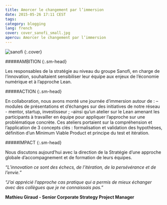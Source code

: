 ```yaml
---
title: Amorcer le changement par l’immersion
date: 2015-05-26 17:11 CEST
tags:
category: blogging
lang: french
cover: cover_sanofi_small.jpg
apercu: Amorcer le changement par l’immersion
---
```


![sanofi](cover_sanofi.jpg)
{:.cover}


#####AMBITION
{:.sm-head}

Les responsables de la stratégie au niveau du groupe Sanofi, en charge de l’innovation, souhaitaient sensibiliser leur équipe aux enjeux de l’économie numérique et à l’approche Lean.

#####ACTION
{:.sm-head}

En collaboration, nous avons monté une journée d’immersion autour de :
–modules de présentations et d’échanges sur des initiatives de notre réseau - mentor, startup, investisseur ;
–ainsi qu’un atelier sur le Lean amenant les participants à travailler en équipe pour appliquer l’approche sur une problématique concrète. Ces ateliers portaient sur la compréhension et l’application de 3 concepts clés : formalisation et validation des hypothèses, définition d’un Minimum Viable Product et principe du test et itération.

#####IMPACT
{:.sm-head}

Nous discutons aujourd’hui avec la direction de la Stratégie d’une approche globale d’accompagnement et de formation de leurs équipes.

*“L’innovation ce sont des échecs, de l’itération, de la persévérance et de l’envie.”*

*“J’ai apprécié l’approche cas pratique qui a permis de mieux échanger avec des collègues que je ne connaissais pas.”*

**Mathieu Giraud - Senior Corporate Strategy Project Manager**
